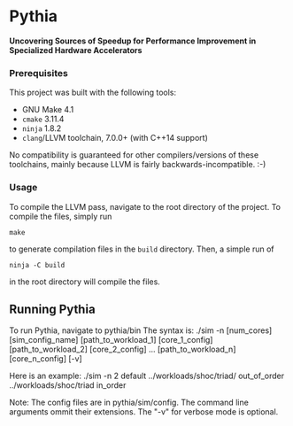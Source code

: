 # Pythia

**Uncovering Sources of Speedup for Performance Improvement in Specialized Hardware Accelerators**

### Prerequisites

This project was built with the following tools:

 + GNU Make 4.1
 + `cmake` 3.11.4
 + `ninja` 1.8.2
 + `clang`/LLVM toolchain, 7.0.0+ (with C++14 support)

No compatibility is guaranteed for other compilers/versions of these toolchains, mainly because LLVM is fairly backwards-incompatible. :-)

### Usage

To compile the LLVM pass, navigate to the root directory of the project. To compile the files, simply run

    make

to generate compilation files in the `build` directory. Then, a simple run of

    ninja -C build

in the root directory will compile the files. <location TBD>

## Running Pythia

To run Pythia, navigate to pythia/bin
The syntax is:
./sim -n [num_cores] [sim_config_name] [path_to_workload_1] [core_1_config] [path_to_workload_2] [core_2_config] ... [path_to_workload_n] [core_n_config] [-v]

Here is an example:
./sim -n 2 default ../workloads/shoc/triad/ out_of_order ../workloads/shoc/triad in_order

Note:
The config files are in pythia/sim/config. The command line arguments ommit their extensions.
The "-v" for verbose mode is optional. 